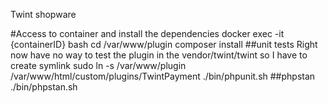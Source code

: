 Twint shopware

#Access to container and install the dependencies
docker exec -it {containerID} bash
cd /var/www/plugin
composer install
##unit tests
Right now have no way to test the plugin in the vendor/twint/twint so I have to create symlink
sudo ln -s /var/www/plugin /var/www/html/custom/plugins/TwintPayment
./bin/phpunit.sh
##phpstan
./bin/phpstan.sh
